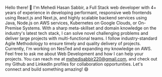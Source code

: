 Hello there!
👋 I'm Mehedi Hasan Sabbir,
a Full Stack web developer with 4+ years of experience in developing performant, responsive web frontends using React.js and Next.js, and highly scalable backend services using Java, Node.js on AWS services, Kubernetes on Google Clouds, or On-Premise Systems. With a sharp meta-skillset and domain knowledge on the industry's latest tech stack, I can solve novel challenging problems and deliver large projects with multi-functional teams. I follow industry-standard Agile Methodology to ensure timely and quality delivery of projects. Currently, I'm working on NesTed and expanding my knowledge on AWS. Feel free to ask me about Web Development and how I can help your projects. You can reach me at mehedisabbir220@gmail.com, and check out my Github and LinkedIn profiles for collaboration opportunities. Let's connect and build something amazing! 😄

